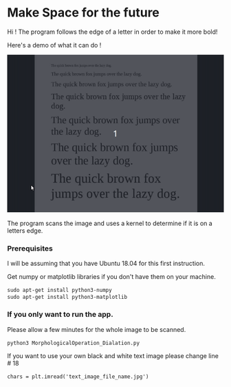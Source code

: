 # Make Space for the future

Hi ! The program follows the edge of a letter in order to make it more bold!

Here's a demo of what it can do !

![Directory Flasher Demo](https://raw.githubusercontent.com/1hada/Simple-Morphological-Operation-Dilation/master/dilation_demo.gif)



The program scans the image and uses a kernel to determine if it is on a letters edge.



### Prerequisites

I will be assuming that you have Ubuntu 18.04 for this first instruction. 

Get numpy or matplotlib libraries if you don't have them on your machine.
```
sudo apt-get install python3-numpy
sudo apt-get install python3-matplotlib
```

### If you only want to run the app.

Please allow a few minutes for the whole image to be scanned.

```
python3 MorphologicalOperation_Dialation.py
```

If you want to use your own black and white text image please change line # 18

```
chars = plt.imread('text_image_file_name.jpg')
```


